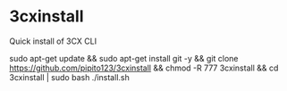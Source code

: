 # 3cxinstall
Quick install of 3CX CLI


sudo apt-get update && sudo apt-get install git -y && git clone https://github.com/pipito123/3cxinstall && chmod -R 777 3cxinstall && cd 3cxinstall | sudo bash ./install.sh


